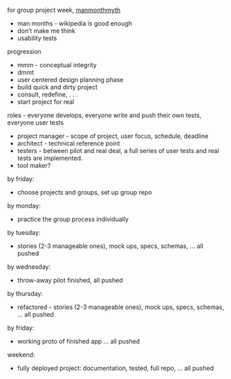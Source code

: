 for group project week, [manmonthmyth](https://blog.codinghorror.com/recommended-reading-for-developers/)
* man months - wikipedia is good enough
* don’t make me think
* usability tests

progression	
* mmm - conceptual integrity
* dmmt 
* user centered design planning phase
* build quick and dirty project
* consult, redefine, . . .
* start project for real
 
roles - everyone develops, everyone write and push their own tests, everyone user tests
* project manager - scope of project, user focus, schedule, deadline
* architect - technical reference point
* testers - between pilot and real deal, a full series of user tests and real tests are implemented.
* tool maker?

by friday:
* choose projects and groups, set up group repo  
  
by monday:
* practice the group process individually   

by tuesday:
* stories (2-3 manageable ones), mock ups, specs, schemas, ... all pushed

by wednesday:
* throw-away pilot finished, all pushed

by thursday:
* refactored - stories (2-3 manageable ones), mock ups, specs, schemas, ... all pushed

by friday:
* working proto of finished app ... all pushed

weekend:
* fully deployed project: documentation, tested, full repo, ... all pushed